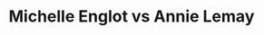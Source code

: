 ---
title: Michelle Englot vs Annie Lemay
player1:
  name: Englot, Michelle
  percent: 80
  wins: 1
  losses: 1
player2:
  name: Lemay, Annie
  percent: 79
  wins: 1
  losses: 1
games:
- player1:
    team: SK
    position: Fourth
    percent: 81
    win: 1
    loss: 0
  player2:
    team: QC
    position: Second
    percent: 80
    win: 0
    loss: 1
  event: Hearts
  year: 2001
  draw: Round Robin(9)
  score: SK 7 - QC 6
- player1:
    team: SK
    position: Fourth
    percent: 79
    win: 0
    loss: 1
  player2:
    team: QC
    position: Second
    percent: 78
    win: 1
    loss: 0
  event: Hearts
  year: 2008
  draw: Round Robin(1)
  score: QC 9 - SK 6
- player1:
    team: RID
    position: Fourth
    percent: 72
    win: 1
    loss: 0
  player2:
    team: LAR
    position: Second
    percent: 73
    win: 0
    loss: 1
  event: Trials (Women)
  year: 2001
  draw: Round Robin(3)
  score: LAR 8 - RID 9
---
